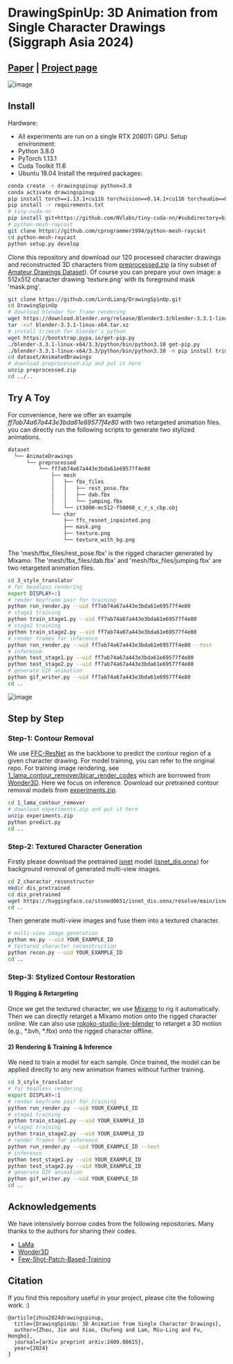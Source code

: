 # DrawingSpinUp: 3D Animation from Single Character Drawings (Siggraph Asia 2024)

## [Paper](https://arxiv.org/abs/2409.08615) | [Project page](https://lordliang.github.io/DrawingSpinUp/)

![image](docs/static/images/teaser/fig_teaser.png)

## Install
Hardware: 
  - All experiments are run on a single RTX 2080Ti GPU.
Setup environment:
  - Python 3.8.0
  - PyTorch 1.13.1
  - Cuda Toolkit 11.6
  - Ubuntu 18.04
Install the required packages:
```sh
conda create -n drawingspinup python=3.8
conda activate drawingspinup
pip install torch==1.13.1+cu116 torchvision==0.14.1+cu116 torchaudio==0.13.1 --extra-index-url https://download.pytorch.org/whl/cu116
pip install -r requirements.txt
# tiny-cuda-nn
pip install git+https://github.com/NVlabs/tiny-cuda-nn/#subdirectory=bindings/torch
# python-mesh-raycast
git clone https://github.com/cprogrammer1994/python-mesh-raycast
cd python-mesh-raycast
python setup.py develop
```
Clone this repository and download our 120 processed character drawings and reconstructed 3D characters from [preprocessed.zip](https://portland-my.sharepoint.com/:u:/g/personal/jzhou67-c_my_cityu_edu_hk/EVNRuFdeNrhFt0qkifwCuCwBIhJWSfEke5KvYF_hk91FcQ?e=FtLauE) (a tiny subset of [Amateur Drawings Dataset](https://github.com/facebookresearch/AnimatedDrawings)). Of course you can prepare your own image: a 512x512 character drawing 'texture.png' with its foreground mask 'mask.png'.

```sh
git clone https://github.com/LordLiang/DrawingSpinUp.git
cd DrawingSpinUp
# download blender for frame rendering
wget https://download.blender.org/release/Blender3.3/blender-3.3.1-linux-x64.tar.xz
tar -xvf blender-3.3.1-linux-x64.tar.xz
# install trimesh for blender's python
wget https://bootstrap.pypa.io/get-pip.py
./blender-3.3.1-linux-x64/3.3/python/bin/python3.10 get-pip.py
./blender-3.3.1-linux-x64/3.3/python/bin/python3.10 -m pip install trimesh
cd dataset/AnimatedDrawings
# download preprocessed.zip and put it here
unzip preprocessed.zip
cd ../..
```

## Try A Toy
For convenience, here we offer an example *ff7ab74a67a443e3bda61e69577f4e80* with two retargeted animation files. you can directly run the following scripts to generate two stylized animations. 
```sh
dataset
  └── AnimateDrawings
      └── preprocessed
          └── ff7ab74a67a443e3bda61e69577f4e80
              ├── mesh
              │   ├── fbx_files
              │   │   ├── rest_pose.fbx
              │   │   ├── dab.fbx
              │   │   └── jumping.fbx
              │   └── it3000-mc512-f50000_c_r_s_cbp.obj
              └── char
                  ├── ffc_resnet_inpainted.png
                  ├── mask.png
                  ├── texture.png
                  └── texture_with_bg.png

```
The 'mesh/fbx_files/rest_pose.fbx' is the rigged character generated by Mixamo.
The 'mesh/fbx_files/dab.fbx' and 'mesh/fbx_files/jumping.fbx' are two retargeted animation files. 
```sh
cd 3_style_translator
# for headless rendering
export DISPLAY=:1
# render keyframe pair for training
python run_render.py --uid ff7ab74a67a443e3bda61e69577f4e80
# stage1 training
python train_stage1.py --uid ff7ab74a67a443e3bda61e69577f4e80
# stage2 training
python train_stage2.py --uid ff7ab74a67a443e3bda61e69577f4e80
# render frames for inference
python run_render.py --uid ff7ab74a67a443e3bda61e69577f4e80 --test
# inference
python test_stage1.py --uid ff7ab74a67a443e3bda61e69577f4e80
python test_stage2.py --uid ff7ab74a67a443e3bda61e69577f4e80
# generate GIF animation
python gif_writer.py --uid ff7ab74a67a443e3bda61e69577f4e80
cd ..
```

![image](docs/results/gallery/ff7ab74a67a443e3bda61e69577f4e80.gif)

## Step by Step
### Step-1: Contour Removal
We use [FFC-ResNet](https://github.com/advimman/lama) as the backbone to predict the contour region of a given character drawing. 
For model training, you can refer to the original repo.
For training image rendering, see [1_lama_contour_remover/bicar_render_codes](1_lama_contour_remover/bicar_render_codes) which are borrowed from [Wonder3D](https://github.com/xxlong0/Wonder3D/tree/main/render_codes).
Here we focus on inference. Download our pretrained contour removal models from [experiments.zip](https://portland-my.sharepoint.com/:u:/g/personal/jzhou67-c_my_cityu_edu_hk/Ed6BaAAWgIhGqIMjaju_v4kB_K-DIFGu1bQ7zM3CbQMrTw?e=KaltGi).
```sh
cd 1_lama_contour_remover
# download experiments.zip and put it here
unzip experiments.zip
python predict.py
cd ..
```
### Step-2: Textured Character Generation
Firstly please download the pretrained [isnet](https://xuebinqin.github.io/dis/index.html) model ([isnet_dis.onnx](https://huggingface.co/stoned0651/isnet_dis.onnx/resolve/main/isnet_dis.onnx)) for background removal of generated multi-view images.
```sh
cd 2_charactor_reconstructor
mkdir dis_pretrained
cd dis_pretrained
wget https://huggingface.co/stoned0651/isnet_dis.onnx/resolve/main/isnet_dis.onnx
cd ..
```
Then generate multi-view images and fuse them into a textured character.
```sh
# multi-view image generation
python mv.py --uid YOUR_EXAMPLE_ID
# textured character reconstruction
python recon.py --uid YOUR_EXAMPLE_ID
cd ..
```
### Step-3: Stylized Contour Restoration

#### 1) Rigging & Retargeting

Once we get the textured character, we use [Mixamo](https://www.mixamo.com) to rig it automatically. Then we can directly retarget a Mixamo motion onto the rigged character online. We can also use [rokoko-studio-live-blender](https://github.com/Rokoko/rokoko-studio-live-blender) to retarget a 3D motion (e.g., *.bvh, *.fbx) onto the rigged character offline.

#### 2) Rendering & Training & Inference

We need to train a model for each sample. Once trained, the model can be applied directly to any new animation frames without further training.

```sh
cd 3_style_translator
# for headless rendering
export DISPLAY=:1
# render keyframe pair for training
python run_render.py --uid YOUR_EXAMPLE_ID
# stage1 training
python train_stage1.py --uid YOUR_EXAMPLE_ID
# stage2 training
python train_stage2.py --uid YOUR_EXAMPLE_ID
# render frames for inference
python run_render.py --uid YOUR_EXAMPLE_ID --test
# inference
python test_stage1.py --uid YOUR_EXAMPLE_ID
python test_stage2.py --uid YOUR_EXAMPLE_ID
# generate GIF animation
python gif_writer.py --uid YOUR_EXAMPLE_ID
cd ..
```

## Acknowledgements
We have intensively borrow codes from the following repositories. Many thanks to the authors for sharing their codes.
- [LaMa](https://github.com/advimman/lama)
- [Wonder3D](https://github.com/xxlong0/Wonder3D)
- [Few-Shot-Patch-Based-Training](https://github.com/OndrejTexler/Few-Shot-Patch-Based-Training)

## Citation
If you find this repository useful in your project, please cite the following work. :)
```
@article{zhou2024drawingspinup,
  title={DrawingSpinUp: 3D Animation from Single Character Drawings},
  author={Zhou, Jie and Xiao, Chufeng and Lam, Miu-Ling and Fu, Hongbo},
  journal={arXiv preprint arXiv:2409.08615},
  year={2024}
}
```





